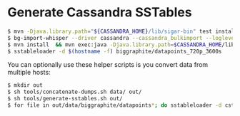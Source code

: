 # Generate Cassandra SSTables

```bash
$ mvn -Djava.library.path="${CASSANDRA_HOME}/lib/sigar-bin" test install
$ bg-import-whisper --driver cassandra --cassandra_bulkimport --loglevel DEBUG --process 1 --ignored_stages '11520*60s' -- /opt/graphite/storage/whisper/
$ mvn install  && mvn exec:java -Djava.library.path=$CASSANDRA_HOME/lib/sigar-bin -Dexec.mainClass="biggraphite.BgGenerateCassandraSSTables" -Dexec.args="biggraphite datapoints_720p_3600s_0 720*3600s_0.cql 720*3600s_0.csv"
$ sstableloader -d $(hostname -f) biggraphite/datapoints_720p_3600s
```

You can optionally use these helper scripts is you convert data from multiple hosts:

```bash
$ mkdir out
$ sh tools/concatenate-dumps.sh data/ out/
$ sh tools/generate-sstables.sh out/
$ for file in out/data/biggraphite/datapoints*; do sstableloader -d cstars04e01-par.storage.criteo.preprod $file/; done
